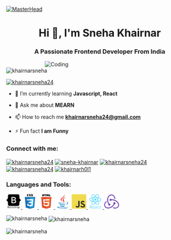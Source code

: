 [![MasterHead](https://chkskills.com/wp-content/uploads/2020/04/PNC-Animated-Banners.gif)](https://snehakhairnar.io)

<h1 align="center">Hi 👋, I'm Sneha Khairnar</h1>
<h3 align="center">A Passionate Frontend Developer From India</h3>
<img align="right" alt="Coding" width="400" src="https://media.tenor.com/AlUkiGkR2j8AAAAM/new-game-ahagon-umiko-programming.gif"

<p align="left"> <img src="https://komarev.com/ghpvc/?username=khairnarsneha&label=Profile%20views&color=0e75b6&style=flat" alt="khairnarsneha" /> </p>

<p align="left"> <a href="https://twitter.com/khairnarsneha24" target="blank"><img src="https://img.shields.io/twitter/follow/khairnarsneha24?logo=twitter&style=for-the-badge" alt="khairnarsneha24" /></a> </p>

- 🌱 I’m currently learning **Javascript, React**

- 💬 Ask me about **MEARN**

- 📫 How to reach me **khairnarsneha24@gmail.com**

- ⚡ Fun fact **I am Funny**

<h3 align="left">Connect with me:</h3>
<p align="left">
<a href="https://twitter.com/khairnarsneha24" target="blank"><img align="center" src="https://raw.githubusercontent.com/rahuldkjain/github-profile-readme-generator/master/src/images/icons/Social/twitter.svg" alt="khairnarsneha24" height="30" width="40" /></a>
<a href="https://linkedin.com/in/sneha-khairnar-a15b36169/" target="blank"><img align="center" src="https://raw.githubusercontent.com/rahuldkjain/github-profile-readme-generator/master/src/images/icons/Social/linked-in-alt.svg" alt="sneha-khairnar" height="30" width="40" /></a>
<a href="https://www.hackerrank.com/khairnarsneha24" target="blank"><img align="center" src="https://raw.githubusercontent.com/rahuldkjain/github-profile-readme-generator/master/src/images/icons/Social/hackerrank.svg" alt="khairnarsneha24" height="30" width="40" /></a>
<a href="https://www.leetcode.com/khairnarsneha24" target="blank"><img align="center" src="https://raw.githubusercontent.com/rahuldkjain/github-profile-readme-generator/master/src/images/icons/Social/leet-code.svg" alt="khairnarsneha24" height="30" width="40" /></a>
<a href="https://auth.geeksforgeeks.org/user/khairnarh0l1" target="blank"><img align="center" src="https://raw.githubusercontent.com/rahuldkjain/github-profile-readme-generator/master/src/images/icons/Social/geeks-for-geeks.svg" alt="khairnarh0l1" height="30" width="40" /></a>
</p>

<h3 align="left">Languages and Tools:</h3>
<p align="left"> <a href="https://getbootstrap.com" target="_blank" rel="noreferrer"> <img src="https://raw.githubusercontent.com/devicons/devicon/master/icons/bootstrap/bootstrap-plain-wordmark.svg" alt="bootstrap" width="40" height="40"/> </a> <a href="https://www.w3schools.com/css/" target="_blank" rel="noreferrer"> <img src="https://raw.githubusercontent.com/devicons/devicon/master/icons/css3/css3-original-wordmark.svg" alt="css3" width="40" height="40"/> </a> <a href="https://www.w3.org/html/" target="_blank" rel="noreferrer"> <img src="https://raw.githubusercontent.com/devicons/devicon/master/icons/html5/html5-original-wordmark.svg" alt="html5" width="40" height="40"/> </a> <a href="https://www.java.com" target="_blank" rel="noreferrer"> <img src="https://raw.githubusercontent.com/devicons/devicon/master/icons/java/java-original.svg" alt="java" width="40" height="40"/> </a> <a href="https://developer.mozilla.org/en-US/docs/Web/JavaScript" target="_blank" rel="noreferrer"> <img src="https://raw.githubusercontent.com/devicons/devicon/master/icons/javascript/javascript-original.svg" alt="javascript" width="40" height="40"/> </a> <a href="https://reactjs.org/" target="_blank" rel="noreferrer"> <img src="https://raw.githubusercontent.com/devicons/devicon/master/icons/react/react-original-wordmark.svg" alt="react" width="40" height="40"/> </a> <a href="https://redux.js.org" target="_blank" rel="noreferrer"> <img src="https://raw.githubusercontent.com/devicons/devicon/master/icons/redux/redux-original.svg" alt="redux" width="40" height="40"/> </a> </p>

<p><img align="left" src="https://github-readme-stats.vercel.app/api/top-langs?username=khairnarsneha&show_icons=true&locale=en&layout=compact" alt="khairnarsneha" /></p>

<p>&nbsp;<img align="center" src="https://github-readme-stats.vercel.app/api?username=khairnarsneha&show_icons=true&locale=en" alt="khairnarsneha" /></p>

<p><img align="center" src="https://github-readme-streak-stats.herokuapp.com/?user=khairnarsneha&" alt="khairnarsneha" /></p>
